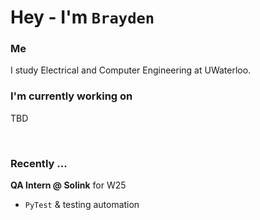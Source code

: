 # Hey - I'm `Brayden`

### Me
I study Electrical and Computer Engineering at UWaterloo.

### I'm currently working on

TBD

<br>

### Recently ...

**QA Intern @ Solink** for W25
- `PyTest` & testing automation

<br>
